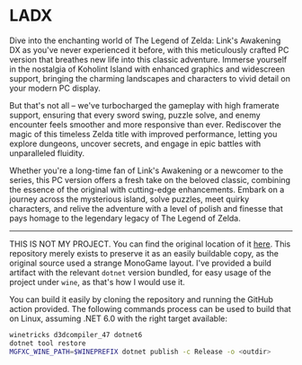 # LADX
Dive into the enchanting world of The Legend of Zelda: Link's Awakening DX as you've never experienced it before, with this meticulously crafted PC version that breathes new life into this classic adventure. Immerse yourself in the nostalgia of Koholint Island with enhanced graphics and widescreen support, bringing the charming landscapes and characters to vivid detail on your modern PC display.

But that's not all – we've turbocharged the gameplay with high framerate support, ensuring that every sword swing, puzzle solve, and enemy encounter feels smoother and more responsive than ever. Rediscover the magic of this timeless Zelda title with improved performance, letting you explore dungeons, uncover secrets, and engage in epic battles with unparalleled fluidity.

Whether you're a long-time fan of Link's Awakening or a newcomer to the series, this PC version offers a fresh take on the beloved classic, combining the essence of the original with cutting-edge enhancements. Embark on a journey across the mysterious island, solve puzzles, meet quirky characters, and relive the adventure with a level of polish and finesse that pays homage to the legendary legacy of The Legend of Zelda.

---

THIS IS NOT MY PROJECT. You can find the original location of it [here](https://linksawakeningdxhd.itch.io/links-awakening-dx-hd).
This repository merely exists to preserve it as an easily buildable copy, as the original source used a strange MonoGame layout.
I've provided a build artifact with the relevant `dotnet` version bundled, for easy usage of the project under `wine`, as that's how I would use it.

You can build it easily by cloning the repository and running the GitHub action provided.
The following commands process can be used to build that on Linux, assuming .NET 6.0 with the right target available:

```bash
winetricks d3dcompiler_47 dotnet6
dotnet tool restore
MGFXC_WINE_PATH=$WINEPREFIX dotnet publish -c Release -o <outdir>
```
